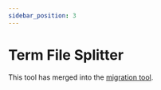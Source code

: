 ```yaml
---
sidebar_position: 3
---
```


# Term File Splitter

This tool has merged into the [migration tool](./migrate.md).
